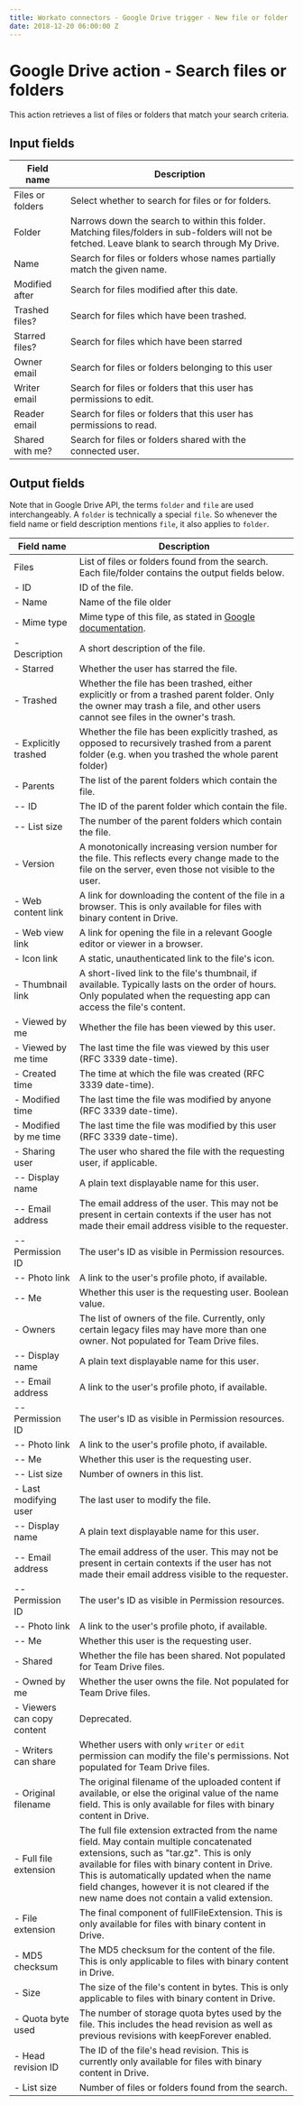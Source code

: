 ```yaml
---
title: Workato connectors - Google Drive trigger - New file or folder
date: 2018-12-20 06:00:00 Z
---
```


# Google Drive action - Search files or folders
This action retrieves a list of files or folders that match your search criteria.

## Input fields

| Field name | Description |
|---|---|
| Files or folders | Select whether to search for files or for folders. |
| Folder | Narrows down the search to within this folder. Matching files/folders in sub-folders will not be fetched. Leave blank to search through My Drive. |
| Name | Search for files or folders whose names partially match the given name. |
| Modified after | Search for files modified after this date. |
| Trashed files? | Search for files which have been trashed. |
| Starred files? | Search for files which have been starred |
| Owner email | Search for files or folders belonging to this user |
| Writer email | Search for files or folders that this user has permissions to edit. |
| Reader email | Search for files or folders that this user has permissions to read. |
| Shared with me? | Search for files or folders shared with the connected user. |

## Output fields
Note that in Google Drive API, the terms `folder` and `file` are used interchangeably. A `folder` is technically a special `file`. So whenever the field name or field description mentions `file`, it also applies to `folder`.

| Field name | Description |
|---|---|
| Files | List of files or folders found from the search. Each file/folder contains the output fields below. |
| - ID | ID of the file. |
| - Name | Name of the file  older |
| - Mime type | Mime type of this file, as stated in [Google documentation](https://developers.google.com/drive/api/v3/mime-types). |
| - Description | A short description of the file. |
| - Starred | Whether the user has starred the file. |
| - Trashed | Whether the file has been trashed, either explicitly or from a trashed parent folder. Only the owner may trash a file, and other users cannot see files in the owner's trash. |
| - Explicitly trashed | Whether the file has been explicitly trashed, as opposed to recursively trashed from a parent folder (e.g. when you trashed the whole parent folder) |
| - Parents | The list of the parent folders which contain the file. |
| -- ID | The ID of the parent folder which contain the file. |
| -- List size | The number of the parent folders which contain the file. |
| - Version | A monotonically increasing version number for the file. This reflects every change made to the file on the server, even those not visible to the user. |
| - Web content link | A link for downloading the content of the file in a browser. This is only available for files with binary content in Drive. |
| - Web view link | A link for opening the file in a relevant Google editor or viewer in a browser. |
| - Icon link | A static, unauthenticated link to the file's icon. |
| - Thumbnail link | A short-lived link to the file's thumbnail, if available. Typically lasts on the order of hours. Only populated when the requesting app can access the file's content. |
| - Viewed by me | Whether the file has been viewed by this user. |
| - Viewed by me time | The last time the file was viewed by this user (RFC 3339 date-time). |
| - Created time | The time at which the file was created (RFC 3339 date-time). |
| - Modified time | The last time the file was modified by anyone (RFC 3339 date-time). |
| - Modified by me time | The last time the file was modified by this user (RFC 3339 date-time). |
| - Sharing user | The user who shared the file with the requesting user, if applicable. |
| -- Display name | A plain text displayable name for this user. |
| -- Email address | The email address of the user. This may not be present in certain contexts if the user has not made their email address visible to the requester. |
| -- Permission ID | The user's ID as visible in Permission resources. |
| -- Photo link | A link to the user's profile photo, if available. |
| -- Me | Whether this user is the requesting user. Boolean value. |
| - Owners | The list of owners of the file. Currently, only certain legacy files may have more than one owner. Not populated for Team Drive files. |
| -- Display name | A plain text displayable name for this user. |
| -- Email address | A link to the user's profile photo, if available. |
| -- Permission ID | The user's ID as visible in Permission resources. |
| -- Photo link | A link to the user's profile photo, if available. |
| -- Me | Whether this user is the requesting user. |
| -- List size | Number of owners in this list. |
| - Last modifying user | The last user to modify the file. |
| -- Display name | A plain text displayable name for this user. |
| -- Email address | The email address of the user. This may not be present in certain contexts if the user has not made their email address visible to the requester. |
| -- Permission ID | The user's ID as visible in Permission resources. |
| -- Photo link | A link to the user's profile photo, if available. |
| -- Me | 	Whether this user is the requesting user. |
| - Shared | Whether the file has been shared. Not populated for Team Drive files. |
| - Owned by me | Whether the user owns the file. Not populated for Team Drive files. |
| - Viewers can copy content | Deprecated. |
| - Writers can share | Whether users with only `writer` or `edit` permission can modify the file's permissions. Not populated for Team Drive files. |
| - Original filename | The original filename of the uploaded content if available, or else the original value of the name field. This is only available for files with binary content in Drive. |
| - Full file extension | The full file extension extracted from the name field. May contain multiple concatenated extensions, such as "tar.gz". This is only available for files with binary content in Drive. This is automatically updated when the name field changes, however it is not cleared if the new name does not contain a valid extension. |
| - File extension | The final component of fullFileExtension. This is only available for files with binary content in Drive. |
| - MD5 checksum | The MD5 checksum for the content of the file. This is only applicable to files with binary content in Drive. |
| - Size | The size of the file's content in bytes. This is only applicable to files with binary content in Drive. |
| - Quota byte used | The number of storage quota bytes used by the file. This includes the head revision as well as previous revisions with keepForever enabled. |
| - Head revision ID | The ID of the file's head revision. This is currently only available for files with binary content in Drive. |
| - List size | Number of files or folders found from the search. |
